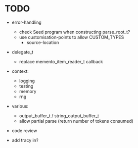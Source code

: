 # TODO

* error-handling
    * check Seed program when constructing parse_root_t?
    * use customisation-points to allow CUSTOM_TYPES
        * source-location

* delegate_t
    * replace memento_item_reader_t callback

* context:
    * logging
    * testing
    * memory
    * rng

* various:
    * output_buffer_t / string_output_buffer_t
    * allow partial parse (return number of tokens consumed)

* code review

* add tracy in?
